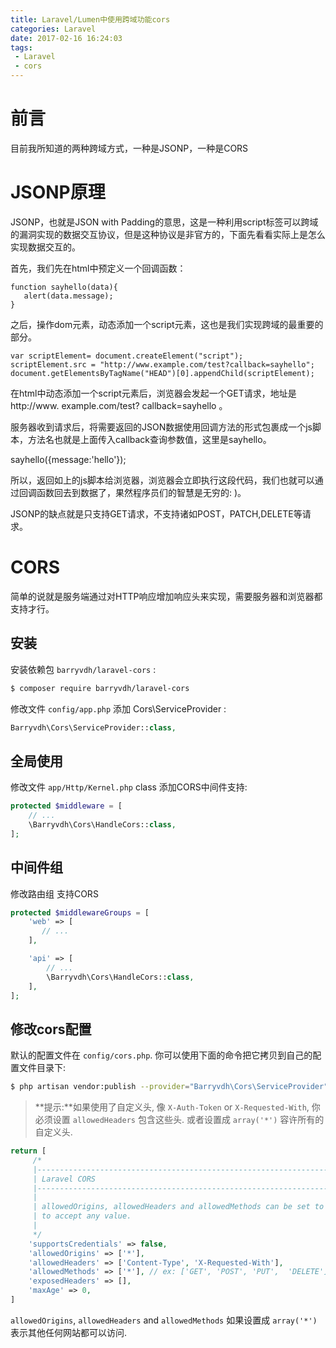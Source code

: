```yaml
---
title: Laravel/Lumen中使用跨域功能cors
categories: Laravel
date: 2017-02-16 16:24:03
tags:
 - Laravel
 - cors
---
```

# 前言
目前我所知道的两种跨域方式，一种是JSONP，一种是CORS

# JSONP原理
JSONP，也就是JSON with Padding的意思，这是一种利用script标签可以跨域的漏洞实现的数据交互协议，但是这种协议是非官方的，下面先看看实际上是怎么实现数据交互的。

首先，我们先在html中预定义一个回调函数：
```
function sayhello(data){
   alert(data.message);
}
```
之后，操作dom元素，动态添加一个script元素，这也是我们实现跨域的最重要的部分。

```
var scriptElement= document.createElement("script");
scriptElement.src = "http://www.example.com/test?callback=sayhello";
document.getElementsByTagName("HEAD")[0].appendChild(scriptElement);
```

在html中动态添加一个script元素后，浏览器会发起一个GET请求，地址是 http://www. example.com/test? callback=sayhello 。 

服务器收到请求后，将需要返回的JSON数据使用回调方法的形式包裹成一个js脚本，方法名也就是上面传入callback查询参数值，这里是sayhello。

sayhello({message:'hello'});

所以，返回如上的js脚本给浏览器，浏览器会立即执行这段代码，我们也就可以通过回调函数回去到数据了，果然程序员们的智慧是无穷的: )。

JSONP的缺点就是只支持GET请求，不支持诸如POST，PATCH,DELETE等请求。


# CORS
简单的说就是服务端通过对HTTP响应增加响应头来实现，需要服务器和浏览器都支持才行。
## 安装

安装依赖包 `barryvdh/laravel-cors`  :
```sh
$ composer require barryvdh/laravel-cors
```

修改文件 `config/app.php`  添加 Cors\ServiceProvider :
```php
Barryvdh\Cors\ServiceProvider::class,
```

## 全局使用

 修改文件  `app/Http/Kernel.php` class 添加CORS中间件支持:

```php
protected $middleware = [
    // ...
    \Barryvdh\Cors\HandleCors::class,
];
```

## 中间件组

修改路由组 支持CORS

```php
protected $middlewareGroups = [
    'web' => [
       // ...
    ],

    'api' => [
        // ...
        \Barryvdh\Cors\HandleCors::class,
    ],
];
```

## 修改cors配置

默认的配置文件在 `config/cors.php`. 你可以使用下面的命令把它拷贝到自己的配置文件目录下:
```sh
$ php artisan vendor:publish --provider="Barryvdh\Cors\ServiceProvider"
```
> **提示:**如果使用了自定义头, 像 `X-Auth-Token` or `X-Requested-With`, 你必须设置 `allowedHeaders` 包含这些头. 或者设置成 `array('*')` 容许所有的自定义头.



    
```php
return [
     /*
     |--------------------------------------------------------------------------
     | Laravel CORS
     |--------------------------------------------------------------------------
     |
     | allowedOrigins, allowedHeaders and allowedMethods can be set to array('*')
     | to accept any value.
     |
     */
    'supportsCredentials' => false,
    'allowedOrigins' => ['*'],
    'allowedHeaders' => ['Content-Type', 'X-Requested-With'],
    'allowedMethods' => ['*'], // ex: ['GET', 'POST', 'PUT',  'DELETE']
    'exposedHeaders' => [],
    'maxAge' => 0,
]
```

`allowedOrigins`, `allowedHeaders` and `allowedMethods` 如果设置成 `array('*')` 表示其他任何网站都可以访问.




